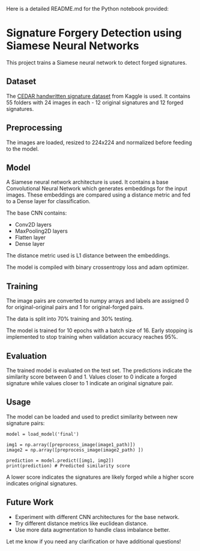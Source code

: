 Here is a detailed README.md for the Python notebook provided:

# Signature Forgery Detection using Siamese Neural Networks

This project trains a Siamese neural network to detect forged signatures.

## Dataset
The [CEDAR handwritten signature dataset](https://www.kaggle.com/datasets/ishanikathuria/handwritten-signature-datasets) from Kaggle is used. It contains 55 folders with 24 images in each - 12 original signatures and 12 forged signatures.

## Preprocessing
The images are loaded, resized to 224x224 and normalized before feeding to the model.

## Model
A Siamese neural network architecture is used. It contains a base Convolutional Neural Network which generates embeddings for the input images. These embeddings are compared using a distance metric and fed to a Dense layer for classification.

The base CNN contains:
- Conv2D layers
- MaxPooling2D layers
- Flatten layer
- Dense layer 

The distance metric used is L1 distance between the embeddings.

The model is compiled with binary crossentropy loss and adam optimizer.

## Training
The image pairs are converted to numpy arrays and labels are assigned 0 for original-original pairs and 1 for original-forged pairs.

The data is split into 70% training and 30% testing.

The model is trained for 10 epochs with a batch size of 16. Early stopping is implemented to stop training when validation accuracy reaches 95%.

## Evaluation
The trained model is evaluated on the test set. The predictions indicate the similarity score between 0 and 1. Values closer to 0 indicate a forged signature while values closer to 1 indicate an original signature pair.

## Usage
The model can be loaded and used to predict similarity between new signature pairs:

```
model = load_model('final') 

img1 = np.array([preprocess_image(image1_path)])
image2 = np.array([preprocess_image(image2_path) ])

prediction = model.predict([img1, img2])
print(prediction) # Predicted similarity score
```

A lower score indicates the signatures are likely forged while a higher score indicates original signatures.

## Future Work
- Experiment with different CNN architectures for the base network.
- Try different distance metrics like euclidean distance.
- Use more data augmentation to handle class imbalance better.

Let me know if you need any clarification or have additional questions!
